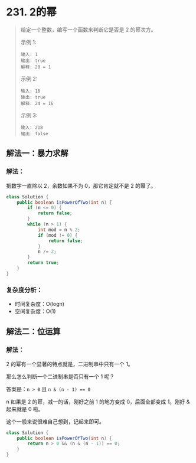 # 231. 2的幂


> 给定一个整数，编写一个函数来判断它是否是 2 的幂次方。
> 
> 示例 1:
> ```
> 输入: 1
> 输出: true
> 解释: 20 = 1
> ```
> 示例 2:
> ```
> 输入: 16
> 输出: true
> 解释: 24 = 16
> ```
> 示例 3:
> ```
> 输入: 218
> 输出: false
> ```


## 解法一：暴力求解

### 解法：
把数字一直除以 2，余数如果不为 0，那它肯定就不是 2 的幂了。

``` java
class Solution {
    public boolean isPowerOfTwo(int n) {
        if (n <= 0) {
            return false;
        }
        while (n > 1) {
            int mod = n % 2;
            if (mod != 0) {
                return false;
            }
            n /= 2;
        }
        return true;
    }
}
```

### 复杂度分析：
- 时间复杂度：O(logn)
- 空间复杂度：O(1)


## 解法二：位运算
### 解法：
2 的幂有一个显著的特点就是，二进制串中只有一个 1。

那么怎么判断一个二进制串是否只有一个 1 呢？

答案是：`n > 0` 且 `n & (n - 1) == 0`

n 如果是 2 的幂，减一的话，刚好之前 1 的地方变成 0，后面全部变成 1。刚好 & 起来就是 0 啦。

这个一般来说很难自己想到，记起来即可。

``` java
class Solution {
    public boolean isPowerOfTwo(int n) {
        return n > 0 && (n & (n - 1)) == 0;
    }
}
```